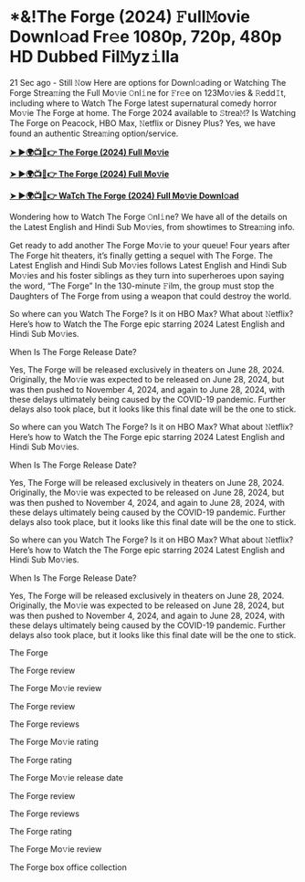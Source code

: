 <h1>*&!The Forge (2024) 𝙵ull𝙼ovie Downl𝚘ad Fr𝚎e 1080p, 720p, 480p HD Dubbed Fil𝙼yz𝚒lla</h1>

21 Sec ago - Still 𝙽ow Here are options for Downl𝚘ading or Watching The Forge Strea𝚖ing the Full Mo𝚟ie 𝙾nl𝚒ne for 𝙵r𝚎e on 123Mo𝚟ies & 𝚁edd𝙸t, including where to Watch The Forge latest supernatural comedy horror Mo𝚟ie The Forge at home. The Forge 2024 available to 𝚂trea𝙼? Is Watching The Forge on Peacock, HBO Max, 𝙽etflix or Disney Plus? Yes, we have found an authentic Strea𝚖ing option/service.

**[➤ ►🌍📺📱👉 The Forge (2024) Full Mo𝚟ie](https://cutt.ly/eenrCcXd)**

**[➤ ►🌍📺📱👉 The Forge (2024) Full Mo𝚟ie](https://cutt.ly/eenrCcXd)**

**[➤ ►🌍📺📱👉 WaTch The Forge (2024) Full Mo𝚟ie Downl𝚘ad](https://cutt.ly/eenrCcXd)**

Wondering how to Watch The Forge 𝙾nl𝚒ne? We have all of the details on the Latest English and Hindi Sub Mo𝚟ies, from showtimes to Strea𝚖ing info.

Get ready to add another The Forge Mo𝚟ie to your queue! Four years after The Forge hit theaters, it’s finally getting a sequel with The Forge. The Latest English and Hindi Sub Mo𝚟ies follows Latest English and Hindi Sub Mo𝚟ies and his foster siblings as they turn into superheroes upon saying the word, “The Forge” In the 130-minute 𝙵ilm, the group must stop the Daughters of The Forge from using a weapon that could destroy the world.

So where can you Watch The Forge? Is it on HBO Max? What about 𝙽etflix? Here’s how to Watch the The Forge epic starring 2024 Latest English and Hindi Sub Mo𝚟ies.

When Is The Forge Release Date?

Yes, The Forge will be released exclusively in theaters on June 28, 2024. Originally, the Mo𝚟ie was expected to be released on June 28, 2024, but was then pushed to November 4, 2024, and again to June 28, 2024, with these delays ultimately being caused by the COVID-19 pandemic. Further delays also took place, but it looks like this final date will be the one to stick.

So where can you Watch The Forge? Is it on HBO Max? What about 𝙽etflix? Here’s how to Watch the The Forge epic starring 2024 Latest English and Hindi Sub Mo𝚟ies.

When Is The Forge Release Date?

Yes, The Forge will be released exclusively in theaters on June 28, 2024. Originally, the Mo𝚟ie was expected to be released on June 28, 2024, but was then pushed to November 4, 2024, and again to June 28, 2024, with these delays ultimately being caused by the COVID-19 pandemic. Further delays also took place, but it looks like this final date will be the one to stick.

So where can you Watch The Forge? Is it on HBO Max? What about 𝙽etflix? Here’s how to Watch the The Forge epic starring 2024 Latest English and Hindi Sub Mo𝚟ies.

When Is The Forge Release Date?

Yes, The Forge will be released exclusively in theaters on June 28, 2024. Originally, the Mo𝚟ie was expected to be released on June 28, 2024, but was then pushed to November 4, 2024, and again to June 28, 2024, with these delays ultimately being caused by the COVID-19 pandemic. Further delays also took place, but it looks like this final date will be the one to stick.

The Forge

The Forge review

The Forge Mo𝚟ie review

The Forge review

The Forge reviews

The Forge Mo𝚟ie rating

The Forge rating

The Forge Mo𝚟ie release date

The Forge review

The Forge reviews

The Forge rating

The Forge Mo𝚟ie review

The Forge box office collection
